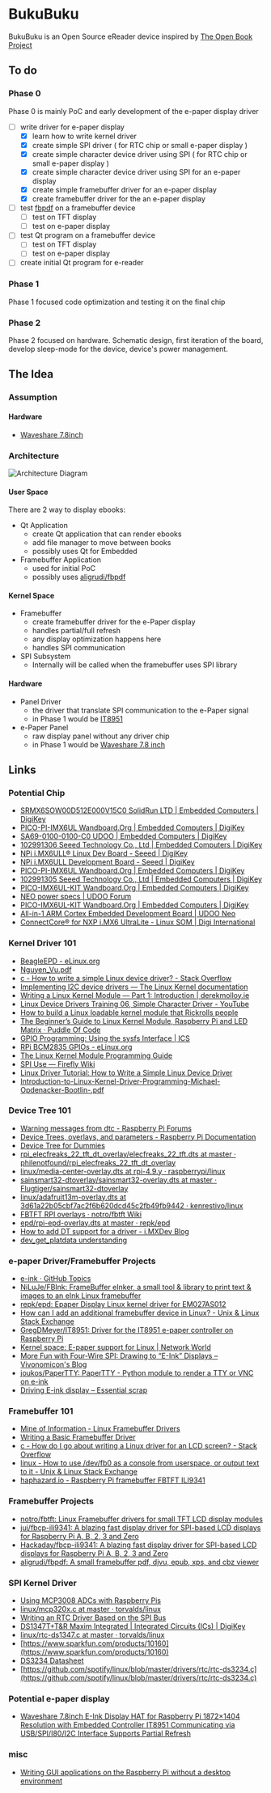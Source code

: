 
# BukuBuku

BukuBuku is an Open Source eReader device inspired by [The Open Book Project](https://github.com/joeycastillo/The-Open-Book)

## To do

### Phase 0
Phase 0 is mainly PoC and early development of the e-paper display driver
- [ ] write driver for e-paper display
	- [x] learn how to write kernel driver
	- [x] create simple SPI driver ( for RTC chip or small e-paper display )
	- [x] create simple character device driver using SPI ( for RTC chip or small e-paper display )
	- [x] create simple character device driver using SPI for an e-paper display
	- [x] create simple framebuffer driver for an e-paper display
	- [x] create framebuffer driver for the an e-paper display
- [ ] test [fbpdf](https://github.com/aligrudi/fbpdf) on a framebuffer device
	- [ ] test on TFT display
	- [ ] test on e-paper display
- [ ] test Qt program on a framebuffer device
	- [ ] test on TFT display
	- [ ] test on e-paper display
- [ ] create initial Qt program for e-reader

### Phase 1
Phase 1 focused code optimization and testing it on the final chip

### Phase 2
Phase 2 focused on hardware. Schematic design, first iteration of the board, develop sleep-mode for the device, device's power management.

## The Idea

### Assumption
#### Hardware
- [Waveshare 7.8inch](https://www.amazon.com/Waveshare-HAT-Resolution-Interface-Controller/dp/B07VL8Y3CQ/ref=sr_1_1?dchild=1&keywords=waveshare%2B9.7&qid=1592326366&sr=8-1&th=1)


### Architecture
![Architecture Diagram](https://raw.githubusercontent.com/aldwinhermanudin/BukuBuku/master/docs/resources/images/idea.png)

#### User Space
 There are 2 way to display ebooks:
- Qt Application
	- create Qt application that can render ebooks    
	- add file manager to move between books    
	- possibly uses Qt for Embedded    
- Framebuffer Application
	- used for initial PoC    
	- possibly uses [aligrudi/fbpdf](https://github.com/aligrudi/fbpdf)

#### Kernel Space
- Framebuffer
	- create framebuffer driver for the e-Paper display
	- handles partial/full refresh    
	- any display optimization happens here    
	- handles SPI communication  
- SPI Subsystem
	- Internally will be called when the framebuffer uses SPI library 

#### Hardware
- Panel Driver
	- the driver that translate SPI communication to the e-Paper signal
	- in Phase 1 would be [IT8951](http://www.waveshare.net/w/upload/1/18/IT8951_D_V0.2.4.3_20170728.pdf)
- e-Paper Panel
	- raw display panel without any driver chip
	- in Phase 1 would be [Waveshare 7.8 inch](https://www.waveshare.com/7.8inch-e-paper.htm)
  
## Links

### Potential Chip
-  [SRMX6SOW00D512E000V15C0 SolidRun LTD | Embedded Computers | DigiKey](https://www.digikey.com/product-detail/en/solidrun-ltd/SRMX6SOW00D512E000V15C0/SRMX6SOW00D512E000V15C0-ND/6021930)
-  [PICO-PI-IMX6UL Wandboard.Org | Embedded Computers | DigiKey](https://www.digikey.com/product-detail/en/wandboard.org/PICO-PI-IMX6UL/1406-0012-ND/7318413?utm_adgroup=Single%20Board%20Computers%20(SBCs))
-  [SA69-0100-0100-C0 UDOO | Embedded Computers | DigiKey](https://www.digikey.com/product-detail/en/udoo/SA69-0100-0100-C0/1485-1012-ND/5618137)
-  [102991306 Seeed Technology Co., Ltd | Embedded Computers | DigiKey](https://www.digikey.com/product-detail/en/seeed-technology-co-ltd/102991306/1597-102991306-ND/10492211)
-  [NPi i.MX6ULL® Linux Dev Board - Seeed | DigiKey](https://www.digikey.com/en/product-highlight/s/seeed/npi-imx6ull-linux-sbc-nand-version-development-board)
-  [NPi i.MX6ULL Development Board - Seeed | DigiKey](https://www.digikey.com/en/product-highlight/s/seeed/npi-i-mx6ull-development-board)
-  [PICO-PI-IMX6UL Wandboard.Org | Embedded Computers | DigiKey](https://www.digikey.com/product-detail/en/wandboard-org/PICO-PI-IMX6UL/1406-0012-ND/7318413)
-  [102991305 Seeed Technology Co., Ltd | Embedded Computers | DigiKey](https://www.digikey.com/product-detail/en/seeed-technology-co-ltd/102991305/1597-102991305-ND/10492223)
-  [PICO-IMX6UL-KIT Wandboard.Org | Embedded Computers | DigiKey](https://www.digikey.com/product-detail/en/wandboard.org/PICO-IMX6UL-KIT/1405-0017-ND/6578333?utm_adgroup=Single%20Board%20Computers%20(SBCs))
-  [NEO power specs | UDOO Forum](https://www.udoo.org/forum/threads/neo-power-specs.4416/#post-19677)
-  [PICO-IMX6UL-KIT Wandboard.Org | Embedded Computers | DigiKey](https://www.digikey.com/product-detail/en/wandboard.org/PICO-IMX6UL-KIT/1405-0017-ND/6578333?utm_adgroup=Single%20Board%20Computers%20(SBCs))
-  [All-in-1 ARM Cortex Embedded Development Board | UDOO Neo](https://www.udoo.org/udoo-neo/)
-  [ConnectCore® for NXP i.MX6 UltraLite - Linux SOM | Digi International](https://www.digi.com/products/embedded-systems/system-on-modules/connectcore-for-i-mx6ul#partnumbers)
  
### Kernel Driver 101
-  [BeagleEPD - eLinux.org](https://elinux.org/BeagleEPD)
-  [Nguyen_Vu.pdf](https://www.theseus.fi/bitstream/handle/10024/74679/Nguyen_Vu.pdf)
-  [c - How to write a simple Linux device driver? - Stack Overflow](https://stackoverflow.com/questions/22632713/how-to-write-a-simple-linux-device-driver)
-  [Implementing I2C device drivers — The Linux Kernel documentation](https://www.kernel.org/doc/html/latest/i2c/writing-clients.html)
-  [Writing a Linux Kernel Module — Part 1: Introduction | derekmolloy.ie](http://derekmolloy.ie/writing-a-linux-kernel-module-part-1-introduction/)
-  [Linux Device Drivers Training 06, Simple Character Driver - YouTube](https://www.youtube.com/watch?v=E_xrzGlHbac)
-  [How to build a Linux loadable kernel module that Rickrolls people](https://www.youtube.com/watch?v=CWihl19mJig)
- [The Beginner’s Guide to Linux Kernel Module, Raspberry Pi and LED Matrix · Puddle Of Code](https://puddleofcode.com/story/the-beginners-guide-to-linux-kernel-module-raspbery-pi-and-led-matrix)
- [GPIO Programming: Using the sysfs Interface | ICS](https://www.ics.com/blog/gpio-programming-using-sysfs-interface)
- [RPi BCM2835 GPIOs - eLinux.org](https://elinux.org/RPi_BCM2835_GPIOs)
- [The Linux Kernel Module Programming Guide](http://www.tldp.org/LDP/lkmpg/2.6/html/lkmpg.html#AEN121)
- [SPI Use — Firefly Wiki](http://wiki.t-firefly.com/en/Firefly-RK3288/driver_spi.html)
- [Linux Driver Tutorial: How to Write a Simple Linux Device Driver](https://www.apriorit.com/dev-blog/195-simple-driver-for-linux-os)
- [Introduction-to-Linux-Kernel-Driver-Programming-Michael-Opdenacker-Bootlin-.pdf](https://events19.linuxfoundation.org/wp-content/uploads/2017/12/Introduction-to-Linux-Kernel-Driver-Programming-Michael-Opdenacker-Bootlin-.pdf)

### Device Tree 101
- [Warning messages from dtc - Raspberry Pi Forums](https://www.raspberrypi.org/forums/viewtopic.php?t=172342)
- [Device Trees, overlays, and parameters - Raspberry Pi Documentation](https://www.raspberrypi.org/documentation/configuration/device-tree.md)
- [Device Tree for Dummies](https://bootlin.com/pub/conferences/2014/elc/petazzoni-device-tree-dummies/petazzoni-device-tree-dummies.pdf)
- [rpi_elecfreaks_22_tft_dt_overlay/elecfreaks_22_tft.dts at master · philenotfound/rpi_elecfreaks_22_tft_dt_overlay](https://github.com/philenotfound/rpi_elecfreaks_22_tft_dt_overlay/blob/master/elecfreaks_22_tft.dts)
- [linux/media-center-overlay.dts at rpi-4.9.y · raspberrypi/linux](https://github.com/raspberrypi/linux/blob/rpi-4.9.y/arch/arm/boot/dts/overlays/media-center-overlay.dts)
- [sainsmart32-dtoverlay/sainsmart32-overlay.dts at master · Flugtiger/sainsmart32-dtoverlay](https://github.com/Flugtiger/sainsmart32-dtoverlay/blob/master/src/sainsmart32-overlay.dts)
- [linux/adafruit13m-overlay.dts at 3d61a22b05cbf7ac2f6b620dcd45c2fb49fb9442 · kenrestivo/linux](https://github.com/kenrestivo/linux/blob/3d61a22b05cbf7ac2f6b620dcd45c2fb49fb9442/arch/arm/boot/dts/overlays/adafruit13m-overlay.dts)
- [FBTFT RPI overlays · notro/fbtft Wiki](https://github.com/notro/fbtft/wiki/FBTFT-RPI-overlays)
- [epd/rpi-epd-overlay.dts at master · repk/epd](https://github.com/repk/epd/blob/master/rpi/rpi-epd-overlay.dts)
- [How to add DT support for a driver - i.MXDev Blog](https://imxdev.gitlab.io/tutorial/How_to_add_DT_support_for_a_driver/)
- [dev_get_platdata understanding](https://nikhilchaubey.blogspot.com/2018/05/devgetplatdata-understanding.html)

### e-paper Driver/Framebuffer Projects
-  [e-ink · GitHub Topics](https://github.com/topics/e-ink)
-  [NiLuJe/FBInk: FrameBuffer eInker, a small tool & library to print text & images to an eInk Linux framebuffer](https://github.com/NiLuJe/FBInk)
-  [repk/epd: Epaper Display Linux kernel driver for EM027AS012](https://github.com/repk/epd)
-  [How can I add an additional framebuffer device in Linux? - Unix & Linux Stack Exchange](https://unix.stackexchange.com/questions/98389/how-can-i-add-an-additional-framebuffer-device-in-linux)
-  [GregDMeyer/IT8951: Driver for the IT8951 e-paper controller on Raspberry Pi](https://github.com/GregDMeyer/IT8951)
-  [Kernel space: E-paper support for Linux | Network World](https://www.networkworld.com/article/2289160/kernel-space--e-paper-support-for-linux.html)
-  [More Fun with Four-Wire SPI: Drawing to “E-Ink” Displays – Vivonomicon's Blog](https://vivonomicon.com/2018/07/06/more-fun-with-four-wire-spi-drawing-to-e-ink-displays/)
-  [joukos/PaperTTY: PaperTTY - Python module to render a TTY or VNC on e-ink](https://github.com/joukos/PaperTTY)
-  [Driving E-ink display – Essential scrap](http://essentialscrap.com/eink/)
  
### Framebuffer 101
-  [Mine of Information - Linux Framebuffer Drivers](http://moi.vonos.net/linux/framebuffer-drivers/)
-  [Writing a Basic Framebuffer Driver](https://opensourceforu.com/2015/05/writing-a-basic-framebuffer-driver/)
-  [c - How do I go about writing a Linux driver for an LCD screen? - Stack Overflow](https://stackoverflow.com/questions/17768558/how-do-i-go-about-writing-a-linux-driver-for-an-lcd-screen)
-  [linux - How to use /dev/fb0 as a console from userspace, or output text to it - Unix & Linux Stack Exchange](https://unix.stackexchange.com/questions/20458/how-to-use-dev-fb0-as-a-console-from-userspace-or-output-text-to-it)
-  [haphazard.io - Raspberry Pi framebuffer FBTFT ILI9341](https://www.haphazard.io/blog/raspberry-pi-framebuffer-fbtft-ili9341/)

### Framebuffer Projects
- [notro/fbtft: Linux Framebuffer drivers for small TFT LCD display modules](https://github.com/notro/fbtft)
- [juj/fbcp-ili9341: A blazing fast display driver for SPI-based LCD displays for Raspberry Pi A, B, 2, 3 and Zero](https://github.com/juj/fbcp-ili9341)
- [Hackaday/fbcp-ili9341: A blazing fast display driver for SPI-based LCD displays for Raspberry Pi A, B, 2, 3 and Zero](https://hackaday.com/2018/10/21/blazing-fast-raspberry-pi-display-driver-will-melt-your-face-then-teach-you-how/)
-  [aligrudi/fbpdf: A small framebuffer pdf, djvu, epub, xps, and cbz viewer](https://github.com/aligrudi/fbpdf)

### SPI Kernel Driver
-  [Using MCP3008 ADCs with Raspberry Pis](https://jumpnowtek.com/rpi/Using-mcp3008-ADCs-with-Raspberry-Pis.html)
-  [linux/mcp320x.c at master · torvalds/linux](https://github.com/torvalds/linux/blob/master/drivers/iio/adc/mcp320x.c)
-  [Writing an RTC Driver Based on the SPI Bus](https://opensourceforu.com/2014/09/writing-an-rtc-driver-based-on-the-spi-bus/)
-  [DS1347T+T&R Maxim Integrated | Integrated Circuits (ICs) | DigiKey](https://www.digikey.com/product-detail/en/maxim-integrated/DS1347T-T-R/DS1347T-T-RTR-ND/2776906)
-  [linux/rtc-ds1347.c at master · torvalds/linux](https://github.com/torvalds/linux/blob/master/drivers/rtc/rtc-ds1347.c)
-  [https://www.sparkfun.com/products/10160](https://www.sparkfun.com/products/10160)
-  [DS3234 Datasheet](https://www.sparkfun.com/datasheets/BreakoutBoards/DS3234.pdf)
-  [https://github.com/spotify/linux/blob/master/drivers/rtc/rtc-ds3234.c](https://github.com/spotify/linux/blob/master/drivers/rtc/rtc-ds3234.c)

### Potential e-paper display
-  [Waveshare 7.8inch E-Ink Display HAT for Raspberry Pi 1872×1404 Resolution with Embedded Controller IT8951 Communicating via USB/SPI/I80/I2C Interface Supports Partial Refresh](https://www.amazon.com/Waveshare-HAT-Resolution-Interface-Controller/dp/B07VL8Y3CQ/ref=sr_1_1?dchild=1&keywords=waveshare%2B9.7&qid=1592326366&sr=8-1&th=1)

### misc
-  [Writing GUI applications on the Raspberry Pi without a desktop environment](https://medium.com/@avik.das/writing-gui-applications-on-the-raspberry-pi-without-a-desktop-environment-8f8f840d9867)
